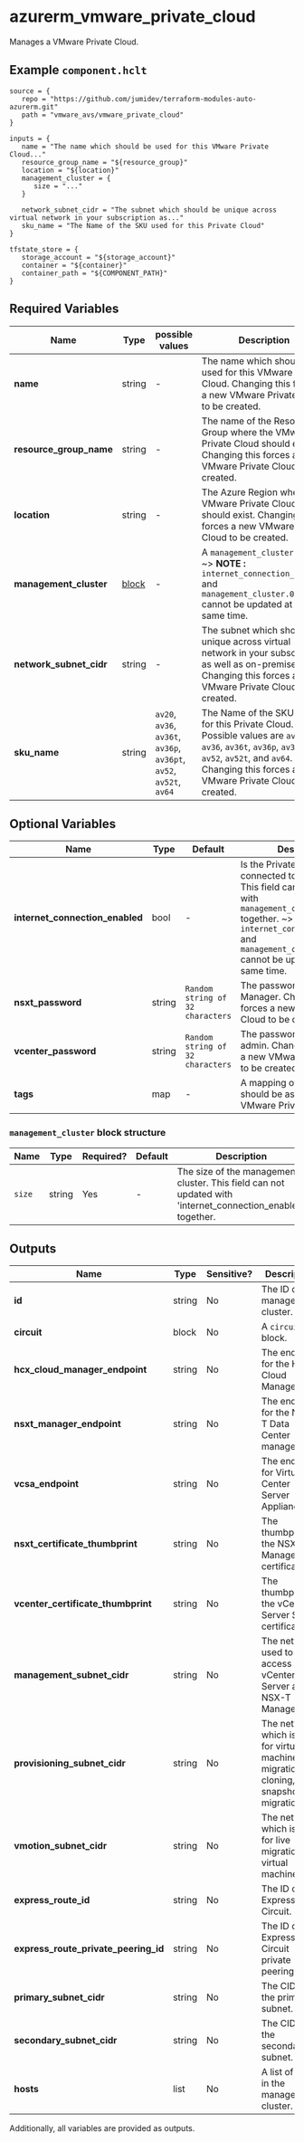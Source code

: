 # azurerm_vmware_private_cloud

Manages a VMware Private Cloud.

## Example `component.hclt`

```hcl
source = {
   repo = "https://github.com/jumidev/terraform-modules-auto-azurerm.git"   
   path = "vmware_avs/vmware_private_cloud"   
}

inputs = {
   name = "The name which should be used for this VMware Private Cloud..."   
   resource_group_name = "${resource_group}"   
   location = "${location}"   
   management_cluster = {
      size = "..."      
   }
   
   network_subnet_cidr = "The subnet which should be unique across virtual network in your subscription as..."   
   sku_name = "The Name of the SKU used for this Private Cloud"   
}

tfstate_store = {
   storage_account = "${storage_account}"   
   container = "${container}"   
   container_path = "${COMPONENT_PATH}"   
}

```

## Required Variables

| Name | Type |  possible values |  Description |
| ---- | --------- |  ----------- | ----------- |
| **name** | string |  -  |  The name which should be used for this VMware Private Cloud. Changing this forces a new VMware Private Cloud to be created. | 
| **resource_group_name** | string |  -  |  The name of the Resource Group where the VMware Private Cloud should exist. Changing this forces a new VMware Private Cloud to be created. | 
| **location** | string |  -  |  The Azure Region where the VMware Private Cloud should exist. Changing this forces a new VMware Private Cloud to be created. | 
| **management_cluster** | [block](#management_cluster-block-structure) |  -  |  A `management_cluster` block. ~> **NOTE :** `internet_connection_enabled` and `management_cluster.0.size` cannot be updated at the same time. | 
| **network_subnet_cidr** | string |  -  |  The subnet which should be unique across virtual network in your subscription as well as on-premise. Changing this forces a new VMware Private Cloud to be created. | 
| **sku_name** | string |  `av20`, `av36`, `av36t`, `av36p`, `av36pt`, `av52`, `av52t`, `av64`  |  The Name of the SKU used for this Private Cloud. Possible values are `av20`, `av36`, `av36t`, `av36p`, `av36pt`, `av52`, `av52t`, and `av64`. Changing this forces a new VMware Private Cloud to be created. | 

## Optional Variables

| Name | Type |  Default  |  Description |
| ---- | --------- |  ----------- | ----------- |
| **internet_connection_enabled** | bool |  -  |  Is the Private Cluster connected to the internet? This field can not updated with `management_cluster.0.size` together. ~> **NOTE :** `internet_connection_enabled` and `management_cluster.0.size` cannot be updated at the same time. | 
| **nsxt_password** | string |  `Random string of 32 characters`  |  The password of the NSX-T Manager. Changing this forces a new VMware Private Cloud to be created. | 
| **vcenter_password** | string |  `Random string of 32 characters`  |  The password of the vCenter admin. Changing this forces a new VMware Private Cloud to be created. | 
| **tags** | map |  -  |  A mapping of tags which should be assigned to the VMware Private Cloud. | 

### `management_cluster` block structure

| Name | Type | Required? | Default | Description |
| ---- | ---- | --------- | ------- | ----------- |
| `size` | string | Yes | - | The size of the management cluster. This field can not updated with 'internet_connection_enabled' together. |



## Outputs

| Name | Type | Sensitive? | Description |
| ---- | ---- | --------- | --------- |
| **id** | string | No  | The ID of the management cluster. | 
| **circuit** | block | No  | A `circuit` block. | 
| **hcx_cloud_manager_endpoint** | string | No  | The endpoint for the HCX Cloud Manager. | 
| **nsxt_manager_endpoint** | string | No  | The endpoint for the NSX-T Data Center manager. | 
| **vcsa_endpoint** | string | No  | The endpoint for Virtual Center Server Appliance. | 
| **nsxt_certificate_thumbprint** | string | No  | The thumbprint of the NSX-T Manager SSL certificate. | 
| **vcenter_certificate_thumbprint** | string | No  | The thumbprint of the vCenter Server SSL certificate. | 
| **management_subnet_cidr** | string | No  | The network used to access vCenter Server and NSX-T Manager. | 
| **provisioning_subnet_cidr** | string | No  | The network which is used for virtual machine cold migration, cloning, and snapshot migration. | 
| **vmotion_subnet_cidr** | string | No  | The network which is used for live migration of virtual machines. | 
| **express_route_id** | string | No  | The ID of the ExpressRoute Circuit. | 
| **express_route_private_peering_id** | string | No  | The ID of the ExpressRoute Circuit private peering. | 
| **primary_subnet_cidr** | string | No  | The CIDR of the primary subnet. | 
| **secondary_subnet_cidr** | string | No  | The CIDR of the secondary subnet. | 
| **hosts** | list | No  | A list of hosts in the management cluster. | 

Additionally, all variables are provided as outputs.
